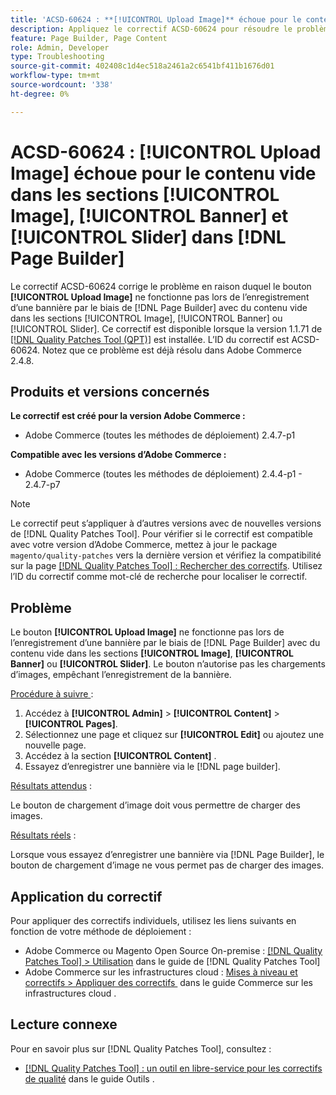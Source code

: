 ```yaml
---
title: 'ACSD-60624 : **[!UICONTROL Upload Image]** échoue pour le contenu vide dans les sections **[!UICONTROL Image]**, **[!UICONTROL Banner]** et **[!UICONTROL Slider]** dans  [!DNL Page Builder]'
description: Appliquez le correctif ACSD-60624 pour résoudre le problème d’Adobe Commerce en raison duquel le bouton **[!UICONTROL Upload Image]** ne fonctionne pas lors de l’ajout d’une bannière avec du contenu vide dans les sections [!UICONTROL Image], [!UICONTROL Banner] ou [!UICONTROL Slider] à l’aide de  [!DNL Page Builder].
feature: Page Builder, Page Content
role: Admin, Developer
type: Troubleshooting
source-git-commit: 402408c1d4ec518a2461a2c6541bf411b1676d01
workflow-type: tm+mt
source-wordcount: '338'
ht-degree: 0%

---
```



# ACSD-60624 : **[!UICONTROL Upload Image]** échoue pour le contenu vide dans les sections [!UICONTROL Image], [!UICONTROL Banner] et [!UICONTROL Slider] dans [!DNL Page Builder]

Le correctif ACSD-60624 corrige le problème en raison duquel le bouton **[!UICONTROL Upload Image]** ne fonctionne pas lors de l’enregistrement d’une bannière par le biais de [!DNL Page Builder] avec du contenu vide dans les sections [!UICONTROL Image], [!UICONTROL Banner] ou [!UICONTROL Slider]. Ce correctif est disponible lorsque la version 1.1.71 de [[!DNL Quality Patches Tool (QPT)]](/help/tools/quality-patches-tool/quality-patches-tool-to-self-serve-quality-patches.md) est installée. L’ID du correctif est ACSD-60624. Notez que ce problème est déjà résolu dans Adobe Commerce 2.4.8.

## Produits et versions concernés

**Le correctif est créé pour la version Adobe Commerce :**

* Adobe Commerce (toutes les méthodes de déploiement) 2.4.7-p1

**Compatible avec les versions d’Adobe Commerce :**

* Adobe Commerce (toutes les méthodes de déploiement) 2.4.4-p1 - 2.4.7-p7

>[!NOTE]
>
>Le correctif peut s’appliquer à d’autres versions avec de nouvelles versions de [!DNL Quality Patches Tool]. Pour vérifier si le correctif est compatible avec votre version d’Adobe Commerce, mettez à jour le package `magento/quality-patches` vers la dernière version et vérifiez la compatibilité sur la page [[!DNL Quality Patches Tool] : Rechercher des correctifs](https://experienceleague.adobe.com/tools/commerce-quality-patches/index.html). Utilisez l’ID du correctif comme mot-clé de recherche pour localiser le correctif.

## Problème

Le bouton **[!UICONTROL Upload Image]** ne fonctionne pas lors de l’enregistrement d’une bannière par le biais de [!DNL Page Builder] avec du contenu vide dans les sections **[!UICONTROL Image]**, **[!UICONTROL Banner]** ou **[!UICONTROL Slider]**. Le bouton n’autorise pas les chargements d’images, empêchant l’enregistrement de la bannière.

<u>Procédure à suivre </u> :

1. Accédez à **[!UICONTROL Admin]** > **[!UICONTROL Content]** > **[!UICONTROL Pages]**.
1. Sélectionnez une page et cliquez sur **[!UICONTROL Edit]** ou ajoutez une nouvelle page.
1. Accédez à la section **[!UICONTROL Content]** .
1. Essayez d’enregistrer une bannière via le [!DNL page builder].

<u>Résultats attendus</u> :

Le bouton de chargement d’image doit vous permettre de charger des images.

<u>Résultats réels</u> :

Lorsque vous essayez d’enregistrer une bannière via [!DNL Page Builder], le bouton de chargement d’image ne vous permet pas de charger des images.

## Application du correctif

Pour appliquer des correctifs individuels, utilisez les liens suivants en fonction de votre méthode de déploiement :

* Adobe Commerce ou Magento Open Source On-premise : [[!DNL Quality Patches Tool] > Utilisation](/help/tools/quality-patches-tool/usage.md) dans le guide de [!DNL Quality Patches Tool]
* Adobe Commerce sur les infrastructures cloud : [&#x200B; Mises à niveau et correctifs > Appliquer des correctifs &#x200B;](https://experienceleague.adobe.com/docs/commerce-cloud-service/user-guide/develop/upgrade/apply-patches.html) dans le guide Commerce sur les infrastructures cloud .

## Lecture connexe

Pour en savoir plus sur [!DNL Quality Patches Tool], consultez :

* [[!DNL Quality Patches Tool] : un outil en libre-service pour les correctifs de qualité](/help/tools/quality-patches-tool/quality-patches-tool-to-self-serve-quality-patches.md) dans le guide Outils .
